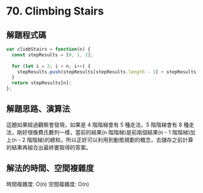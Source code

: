 # 70. Climbing Stairs

## 解題程式碼

```javascript
var climbStairs = function(n) {
  const stepResults = [0, 1, 2];
  
  for (let i = 2; i < n; i++) {
    stepResults.push(stepResults[stepResults.length - 1] + stepResults[stepResults.length - 2]);
  }
  return stepResults[n];
};
```

## 解題思路、演算法

這題如果經過觀察會發現，如果是 4 階階梯會有 5 種走法，5  階階梯會有 8 種走法，剛好很像費氏數列一樣，當前的結果(n 階階梯)是前兩個結果(n - 1 階階梯)加上(n - 2 階階梯)的總和，所以正好可以利用到動態規劃的概念，去儲存之前計算的結果再組合出最終要取得的答案。

## 解法的時間、空間複雜度

時間複雜度: O(n)
空間複雜度: O(n)
